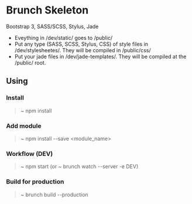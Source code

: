 Brunch Skeleton
===============

Bootstrap 3, SASS/SCSS, Stylus, Jade

- Eveything in /dev/static/ goes to /public/
- Put any type (SASS, SCSS, Stylus, CSS) of style files in /dev/stylesheetes/. They will be compiled in /public/css/
- Put your jade files in /dev/jade-templates/. They will be compiled at the /public/ root.

## Using

### Install
> ~ npm install
  
  
### Add module
> ~ npm install --save <module_name>
  
  
### Workflow (DEV)
> ~ npm start
(or ~ brunch watch --server -e DEV)
  
### Build for production

> ~ brunch build --production
